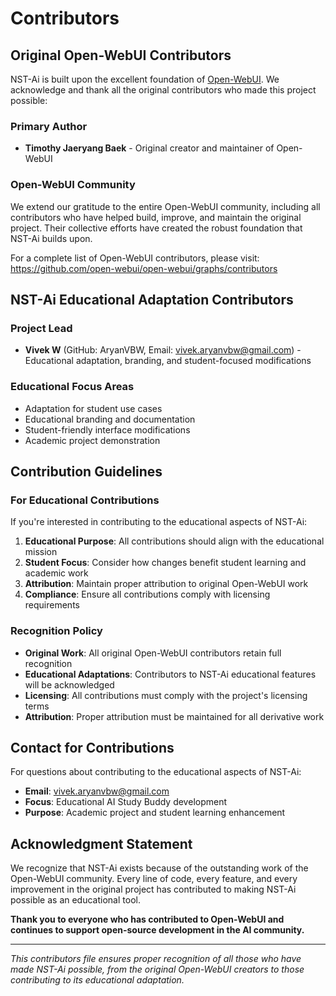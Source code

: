 # Contributors

## Original Open-WebUI Contributors

NST-Ai is built upon the excellent foundation of [Open-WebUI](https://github.com/open-webui/open-webui). We acknowledge and thank all the original contributors who made this project possible:

### Primary Author
- **Timothy Jaeryang Baek** - Original creator and maintainer of Open-WebUI

### Open-WebUI Community
We extend our gratitude to the entire Open-WebUI community, including all contributors who have helped build, improve, and maintain the original project. Their collective efforts have created the robust foundation that NST-Ai builds upon.

For a complete list of Open-WebUI contributors, please visit: https://github.com/open-webui/open-webui/graphs/contributors

## NST-Ai Educational Adaptation Contributors

### Project Lead
- **Vivek W** (GitHub: AryanVBW, Email: vivek.aryanvbw@gmail.com) - Educational adaptation, branding, and student-focused modifications

### Educational Focus Areas
- Adaptation for student use cases
- Educational branding and documentation
- Student-friendly interface modifications
- Academic project demonstration

## Contribution Guidelines

### For Educational Contributions
If you're interested in contributing to the educational aspects of NST-Ai:

1. **Educational Purpose**: All contributions should align with the educational mission
2. **Student Focus**: Consider how changes benefit student learning and academic work
3. **Attribution**: Maintain proper attribution to original Open-WebUI work
4. **Compliance**: Ensure all contributions comply with licensing requirements

### Recognition Policy

- **Original Work**: All original Open-WebUI contributors retain full recognition
- **Educational Adaptations**: Contributors to NST-Ai educational features will be acknowledged
- **Licensing**: All contributions must comply with the project's licensing terms
- **Attribution**: Proper attribution must be maintained for all derivative work

## Contact for Contributions

For questions about contributing to the educational aspects of NST-Ai:
- **Email**: vivek.aryanvbw@gmail.com
- **Focus**: Educational AI Study Buddy development
- **Purpose**: Academic project and student learning enhancement

## Acknowledgment Statement

We recognize that NST-Ai exists because of the outstanding work of the Open-WebUI community. Every line of code, every feature, and every improvement in the original project has contributed to making NST-Ai possible as an educational tool.

**Thank you to everyone who has contributed to Open-WebUI and continues to support open-source development in the AI community.**

---

*This contributors file ensures proper recognition of all those who have made NST-Ai possible, from the original Open-WebUI creators to those contributing to its educational adaptation.*